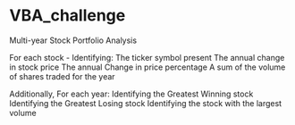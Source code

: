 # VBA_challenge

Multi-year Stock Portfolio Analysis

For each stock - Identifying:
  The ticker symbol present
  The annual change in stock price
  The annual Change in price percentage
  A sum of the volume of shares traded for the year

Additionally, For each year:
  Identifying the Greatest Winning stock
  Identifying the Greatest Losing stock
  Identifying the stock with the largest volume

